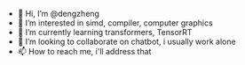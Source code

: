 - 👋 Hi, I’m @dengzheng
- 👀 I’m interested in simd, compiler, computer graphics
- 🌱 I’m currently learning transformers, TensorRT
- 💞️ I’m looking to collaborate on chatbot, i usually work alone
- 📫 How to reach me, i'll address that

<!---
CUGfred/CUGfred is a ✨ special ✨ repository because its `README.md` (this file) appears on your GitHub profile.
You can click the Preview link to take a look at your changes.
--->
